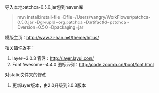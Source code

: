 导入本地patchca-0.5.0.jar包到maven库
> mvn install:install-file  -Dfile=/Users/wangry/WorkFlower/patchca-0.5.0.jar  -DgroupId=org.patchca  -DartifactId=patchca -Dversion=0.5.0 -Dpackaging=jar

模版主页：http://www.zi-han.net/theme/hplus/

相关插件版本：
1. layer--3.0.3
官网：http://layer.layui.com/
2. Font Awesome--4.4.0
图标示例：http://code.zoomla.cn/boot/font.html


对static文件夹的修改
1. 更新layer版本，由2.0升级到3.0.3版本